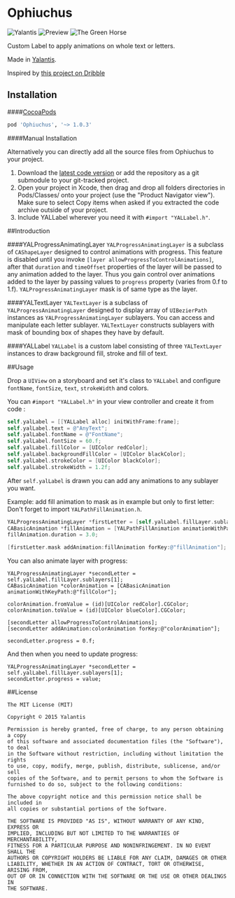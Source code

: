 # Ophiuchus

![Yalantis](https://raw.githubusercontent.com/Yalantis/Ophiuchus/master/Example/Ophiuchus/Resources/yalantistwodirections.gif)
![Preview](https://raw.githubusercontent.com/Yalantis/Ophiuchus/master/Example/Ophiuchus/Resources/animation.gif)
![The Green Horse](https://raw.githubusercontent.com/Yalantis/Ophiuchus/master/Example/Ophiuchus/Resources/thegreenhorse.gif)

Custom Label to apply animations on whole text or letters.

Made in [Yalantis](http://yalantis.com/).

Inspired by [this project on Dribble](https://dribbble.com/shots/1938357-Preloader-For-Yalantis?list=users&offset=3)

## Installation

####[CocoaPods](http://cocoapods.org)
```ruby
pod 'Ophiuchus', '~> 1.0.3'
```

####Manual Installation

Alternatively you can directly add all the source files from Ophiuchus to your project.

1. Download the [latest code version](https://github.com/Yalantis/Ophiuchus/archive/master.zip) or add the repository as a git submodule to your git-tracked project. 
2. Open your project in Xcode, then drag and drop all folders directories in Pods/Classes/ onto your project (use the "Product Navigator view"). Make sure to select Copy items when asked if you extracted the code archive outside of your project. 
3. Include YALLabel wherever you need it with `#import "YALLabel.h"`.

##Introduction

####YALProgressAnimatingLayer
`YALProgressAnimatingLayer` is a subclass of `CAShapeLayer` designed to control animations with progress. This feature is disabled until you invoke `[layer allowProgressToControlAnimations]`, after that `duration` and `timeOffset` properties of the layer will be passed to any animation added to the layer. Thus you gain control over animations added to the layer by passing values to `progress` property (varies from 0.f to 1.f). `YALProgressAnimatingLayer` mask is of same type as the layer.

####YALTextLayer
`YALTextLayer` is a subclass of `YALProgressAnimatingLayer` designed to display array of `UIBezierPath` instances as `YALProgressAnimatingLayer` sublayers. You can access and manipulate each letter sublayer. `YALTextLayer` constructs sublayers with mask of bounding box of shapes they have by default.

####YALLabel
`YALLabel` is a custom label consisting of three `YALTextLayer` instances to draw background fill, stroke and fill of text.

##Usage

Drop a `UIView` on a storyboard and set it's class to `YALLabel` and configure `fontName`, `fontSize`, `text`, `strokeWidth` and colors.

You can `#import "YALLabel.h"` in your view controller and create it from code :
```objective-c
self.yalLabel = [[YALLabel alloc] initWithFrame:frame];
self.yalLabel.text = @"AnyText";
self.yalLabel.fontName = @"FontName";
self.yalLabel.fontSize = 60.f;
self.yalLabel.fillColor = [UIColor redColor];
self.yalLabel.backgroundFillColor = [UIColor blackColor];
self.yalLabel.strokeColor = [UIColor blackColor];
self.yalLabel.strokeWidth = 1.2f;

```

After `self.yalLabel` is drawn you can add any animations to any sublayer you want.

Example: add fill animation to mask as in example but only to first letter:
Don't forget to import `YALPathFillAnimation.h`.
```objective-c
YALProgressAnimatingLayer *firstLetter = [self.yalLabel.fillLayer.sublayers firstObject];
CABasicAnimation *fillAnimation = [YALPathFillAnimation animationWithPath:fillLayer.mask.path andDirectionAngle:0];
fillAnimation.duration = 3.0;

[firstLetter.mask addAnimation:fillAnimation forKey:@"fillAnimation"];

```

You can also animate layer with progress:
```
YALProgressAnimatingLayer *secondLetter = self.yalLabel.fillLayer.sublayers[1];
CABasicAnimation *colorAnimation = [CABasicAnimation animationWithKeyPath:@"fillColor"];

colorAnimation.fromValue = (id)[UIColor redColor].CGColor;
colorAnimation.toValue = (id)[UIColor blueColor].CGColor;

[secondLetter allowProgressToControlAnimations];
[secondLetter addAnimation:colorAnimation forKey:@"colorAnimation"];

secondLetter.progress = 0.f;
```

And then when you need to update progress:
```
YALProgressAnimatingLayer *secondLetter = self.yalLabel.fillLayer.sublayers[1];
secondLetter.progress = value;
```

##License

    The MIT License (MIT)

    Copyright © 2015 Yalantis

    Permission is hereby granted, free of charge, to any person obtaining a copy
    of this software and associated documentation files (the "Software"), to deal
    in the Software without restriction, including without limitation the rights
    to use, copy, modify, merge, publish, distribute, sublicense, and/or sell
    copies of the Software, and to permit persons to whom the Software is
    furnished to do so, subject to the following conditions:

    The above copyright notice and this permission notice shall be included in
    all copies or substantial portions of the Software.

    THE SOFTWARE IS PROVIDED "AS IS", WITHOUT WARRANTY OF ANY KIND, EXPRESS OR
    IMPLIED, INCLUDING BUT NOT LIMITED TO THE WARRANTIES OF MERCHANTABILITY,
    FITNESS FOR A PARTICULAR PURPOSE AND NONINFRINGEMENT. IN NO EVENT SHALL THE
    AUTHORS OR COPYRIGHT HOLDERS BE LIABLE FOR ANY CLAIM, DAMAGES OR OTHER
    LIABILITY, WHETHER IN AN ACTION OF CONTRACT, TORT OR OTHERWISE, ARISING FROM,
    OUT OF OR IN CONNECTION WITH THE SOFTWARE OR THE USE OR OTHER DEALINGS IN
    THE SOFTWARE.
